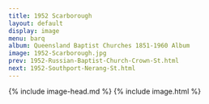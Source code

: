 ```yaml
---
title: 1952 Scarborough
layout: default
display: image
menu: barq
album: Queensland Baptist Churches 1851-1960 Album
image: 1952-Scarborough.jpg
prev: 1952-Russian-Baptist-Church-Crown-St.html
next: 1952-Southport-Nerang-St.html
---
```

{% include image-head.md %}
{% include image.html %}